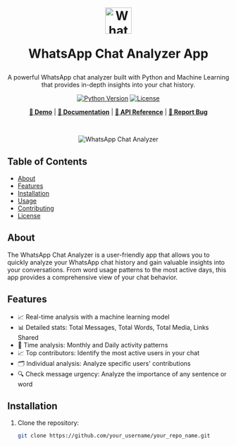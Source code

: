 <!-- Title and Description -->
<h1 align="center">
  <img src="https://i.pinimg.com/736x/a7/6f/76/a76f76e72e019de27d86d96184a82d95.jpg" alt="WhatsApp Chat Analyzer" width="60" height = "60">

  WhatsApp Chat Analyzer App
</h1>

<p align="center">
  A powerful WhatsApp chat analyzer built with Python and Machine Learning that provides in-depth insights into your chat history.
</p>

<!-- Badges and Installation -->
<div align="center">

  [![Python Version](https://img.shields.io/badge/python-3.8%2B-blue.svg)](https://www.python.org/downloads/release/python-3810/)
  [![License](https://img.shields.io/github/license/your_username/your_repo_name)](LICENSE)

  **[🚀 Demo](https://whatsappp-chat.streamlit.app/)** |
  **[📖 Documentation](https://your_documentation_link)** |
  **[🔑 API Reference](https://your_api_reference_link)** |
  **[🐞 Report Bug](https://github.com/your_username/your_repo_name/issues)**

  <br>

  ![WhatsApp Chat Analyzer](screenshot.png)

</div>

<!-- Table of Contents -->
## Table of Contents

- [About](#about)
- [Features](#features)
- [Installation](#installation)
- [Usage](#usage)
- [Contributing](#contributing)
- [License](#license)

<!-- About -->
## About

The WhatsApp Chat Analyzer is a user-friendly app that allows you to quickly analyze your WhatsApp chat history and gain valuable insights into your conversations. From word usage patterns to the most active days, this app provides a comprehensive view of your chat behavior.

<!-- Features -->
## Features

- 📈 Real-time analysis with a machine learning model
- 📊 Detailed stats: Total Messages, Total Words, Total Media, Links Shared
- 📅 Time analysis: Monthly and Daily activity patterns
- 📈 Top contributors: Identify the most active users in your chat
- 🗂️ Individual analysis: Analyze specific users' contributions
- 🔍 Check message urgency: Analyze the importance of any sentence or word

<!-- Installation -->
## Installation

1. Clone the repository:
   ```bash
   git clone https://github.com/your_username/your_repo_name.git

